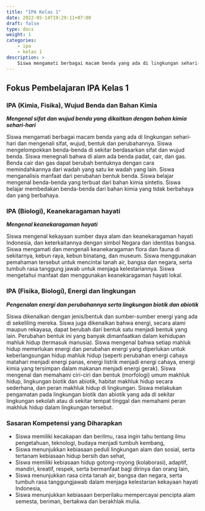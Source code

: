 ```yaml
---
title: "IPA Kelas 1"
date: 2022-05-14T19:29:11+07:00
draft: false
type: docs
weight: 1
categories:
    - ipa
    - kelas 1
description: >
    Siswa mengamati berbagai macam benda yang ada di lingkungan sehari-hari dan mengenali sifat, wujud, bentuk dan perubahannya. Siswa mengelompokkan benda-benda di sekitar berdasarkan sifat dan wujud benda. Siswa menegnali bahwa di alam ada benda padat, cair, dan gas.
---
```


## Fokus Pembelajaran IPA Kelas 1

### IPA (Kimia, Fisika), Wujud Benda dan Bahan Kimia
***Mengenal sifat dan wujud benda yang dikaitkan dengan bahan kimia sehari-hari***

Siswa mengamati berbagai macam benda yang ada di lingkungan sehari-hari dan mengenali sifat, wujud, bentuk dan perubahannya. Siswa mengelompokkan benda-benda di sekitar berdasarkan sifat dan wujud benda. Siswa menegnali bahwa di alam ada benda padat, cair, dan gas. Benda cair dan gas dapat berubah bentuknya dengan cara memindahkannya dari wadah yang satu ke wadah yang lain. Siswa menganalisis manfaat dari perubahan bentuk benda. Siswa belajar mengenal benda-benda yang terbuat dari bahan kimia sintetis. Siswa belajar membedakan benda-benda dari bahan kimia yang tidak berbahaya dan yang berbahaya.

### IPA (Biologi), Keanekaragaman hayati
***Mengenal keanekaragaman hayati***

Siswa mengenal kekayaan sumber daya alam dan keanekaragaman hayati Indonesia, dan keterkaitannya dengan simbol Negara dan identitas bangsa. Siswa mengamati dan mengenali keanekaragaman flora dan fauna di sekitarnya, kebun raya, kebun binatang, dan museum. Siswa menggunakan pemahaman tersebut untuk mencintai tanah air, bangsa dan negara, serta tumbuh rasa tanggung jawab untuk menjaga kelestariannya. Siswa mengetahui manfaat dan menggunakan keanekaragaman hayati lokal.

### IPA (Fisika, Biologi), Energi dan lingkungan
***Pengenalan energi dan perubahannya serta lingkungan biotik dan abiotik***

Siswa dikenalkan dengan jenis/bentuk dan sumber-sumber energi yang ada di sekeliling mereka. Siswa juga dikenalkan bahwa energi, secara alami maupun rekayasa, dapat berubah dari bentuk satu menjadi bentuk yang lain. Perubahan bentuk ini yang banyak dimanfaatkan dalam kehidupan mahluk hidup (termasuk manusia). Siswa mengenal bahwa setiap mahluk hidup memerlukan energi dan perubahan energi yang diperlukan untuk keberlangsungan hidup mahluk hidup (seperti perubahan energi cahaya matahari menjadi energi panas, energi listrik menjadi energi cahaya, energi kimia yang tersimpan dalam makanan menjadi energi gerak).
Siswa mengenal dan memahami ciri-ciri dan bentuk (morfologi) umum makhluk hidup, lingkungan biotik dan abiotik, habitat makhluk hidup secara sederhana, dan peran makhluk hidup di lingkungan. Siswa melakukan pengamatan pada lingkungan biotik dan abiotik yang ada di sekitar lingkungan sekolah atau di sekitar tempat tinggal dan memahami peran makhluk hidup dalam lingkungan tersebut.

### Sasaran Kompetensi yang Diharapkan
- Siswa memiliki kecakapan dan berilmu, rasa ingin tahu tentang ilmu pengetahuan, teknologi, budaya menjadi tumbuh kembang,
- Siswa menunjukkan kebiasaan peduli lingkungan alam dan sosial, serta tertanam kebiasaan hidup bersih dan sehat,
- Siswa memiliki kebiasaan hidup gotong-royong (kolaborasi), adaptif, mandiri, kreatif, respek, serta bermanfaat bagi dirinya dan orang lain,
- Siswa menunjukkan rasa cinta tanah air, bangsa dan negara, serta tumbuh rasa tanggungjawab dalam menjaga kelestarian kekayaan hayati Indonesia,
- Siswa menunjukkan kebiasaan berperilaku mempercayai pencipta alam semesta, beriman, bertakwa dan berakhlak mulia.